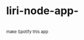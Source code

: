 # liri-node-app-

<a href="/gif/-yGmf88" title=""><img src="https://i.makeagif.com/media/5-13-2019/yGmf88.gif" alt=""></a><div style="font-size:11px;">make <a href="/" title=""></a> Spotify this app</div>

